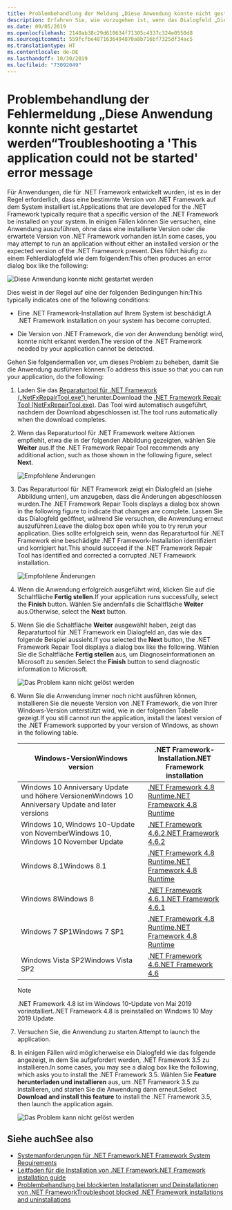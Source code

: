 ```yaml
---
title: Problembehandlung der Meldung „Diese Anwendung konnte nicht gestartet werden“
description: Erfahren Sie, wie vorzugehen ist, wenn das Dialogfeld „Diese Anwendung konnte nicht gestartet werden“ angezeigt wird.
ms.date: 09/05/2019
ms.openlocfilehash: 2140ab38c29d610634f71305c4337c324e0550d8
ms.sourcegitcommit: 559fcfbe4871636494870a8b716bf7325df34ac5
ms.translationtype: HT
ms.contentlocale: de-DE
ms.lasthandoff: 10/30/2019
ms.locfileid: "73092049"
---
```

# <a name="troubleshooting-a-this-application-could-not-be-started-error-message"></a><span data-ttu-id="6a5c9-103">Problembehandlung der Fehlermeldung „Diese Anwendung konnte nicht gestartet werden“</span><span class="sxs-lookup"><span data-stu-id="6a5c9-103">Troubleshooting a 'This application could not be started' error message</span></span>

<span data-ttu-id="6a5c9-104">Für Anwendungen, die für .NET Framework entwickelt wurden, ist es in der Regel erforderlich, dass eine bestimmte Version von .NET Framework auf dem System installiert ist.</span><span class="sxs-lookup"><span data-stu-id="6a5c9-104">Applications that are developed for the .NET Framework typically require that a specific version of the .NET Framework be installed on your system.</span></span> <span data-ttu-id="6a5c9-105">In einigen Fällen können Sie versuchen, eine Anwendung auszuführen, ohne dass eine installierte Version oder die erwartete Version von .NET Framework vorhanden ist.</span><span class="sxs-lookup"><span data-stu-id="6a5c9-105">In some cases, you may attempt to run an application without either an installed version or the expected version of the .NET Framework present.</span></span> <span data-ttu-id="6a5c9-106">Dies führt häufig zu einem Fehlerdialogfeld wie dem folgenden:</span><span class="sxs-lookup"><span data-stu-id="6a5c9-106">This often produces an error dialog box like the following:</span></span>

![Diese Anwendung konnte nicht gestartet werden](media/application-not-started/app-could-not-be-started.png)

<span data-ttu-id="6a5c9-108">Dies weist in der Regel auf eine der folgenden Bedingungen hin:</span><span class="sxs-lookup"><span data-stu-id="6a5c9-108">This typically indicates one of the following conditions:</span></span>

- <span data-ttu-id="6a5c9-109">Eine .NET Framework-Installation auf Ihrem System ist beschädigt.</span><span class="sxs-lookup"><span data-stu-id="6a5c9-109">A .NET Framework installation on your system has become corrupted.</span></span>

- <span data-ttu-id="6a5c9-110">Die Version von .NET Framework, die von der Anwendung benötigt wird, konnte nicht erkannt werden.</span><span class="sxs-lookup"><span data-stu-id="6a5c9-110">The version of the .NET Framework needed by your application cannot be detected.</span></span>

<span data-ttu-id="6a5c9-111">Gehen Sie folgendermaßen vor, um dieses Problem zu beheben, damit Sie die Anwendung ausführen können:</span><span class="sxs-lookup"><span data-stu-id="6a5c9-111">To address this issue so that you can run your application, do the following:</span></span>

1. <span data-ttu-id="6a5c9-112">Laden Sie das [Reparaturtool für .NET Framework („NetFxRepairTool.exe“) ](https://www.microsoft.com/download/details.aspx?id=30135) herunter.</span><span class="sxs-lookup"><span data-stu-id="6a5c9-112">Download the [.NET Framework Repair Tool (NetFxRepairTool.exe)](https://www.microsoft.com/download/details.aspx?id=30135).</span></span> <span data-ttu-id="6a5c9-113">Das Tool wird automatisch ausgeführt, nachdem der Download abgeschlossen ist.</span><span class="sxs-lookup"><span data-stu-id="6a5c9-113">The tool runs automatically when the download completes.</span></span>

1. <span data-ttu-id="6a5c9-114">Wenn das Reparaturtool für .NET Framework weitere Aktionen empfiehlt, etwa die in der folgenden Abbildung gezeigten, wählen Sie **Weiter** aus.</span><span class="sxs-lookup"><span data-stu-id="6a5c9-114">If the .NET Framework Repair Tool recommends any additional action, such as those shown in the following figure, select **Next**.</span></span>

   ![Empfohlene Änderungen](media/application-not-started/repair-tool-recommended-changes.png)

1. <span data-ttu-id="6a5c9-116">Das Reparaturtool für .NET Framework zeigt ein Dialogfeld an (siehe Abbildung unten), um anzugeben, dass die Änderungen abgeschlossen wurden.</span><span class="sxs-lookup"><span data-stu-id="6a5c9-116">The .NET Framework Repair Tools displays a dialog box shown in the following figure to indicate that changes are complete.</span></span> <span data-ttu-id="6a5c9-117">Lassen Sie das Dialogfeld geöffnet, während Sie versuchen, die Anwendung erneut auszuführen.</span><span class="sxs-lookup"><span data-stu-id="6a5c9-117">Leave the dialog box open while you to try rerun your application.</span></span> <span data-ttu-id="6a5c9-118">Dies sollte erfolgreich sein, wenn das Reparaturtool für .NET Framework eine beschädigte .NET Framework-Installation identifiziert und korrigiert hat.</span><span class="sxs-lookup"><span data-stu-id="6a5c9-118">This should succeed if the .NET Framework Repair Tool has identified and corrected a corrupted .NET Framework installation.</span></span>

   ![Empfohlene Änderungen](media/application-not-started/repair-tool-changes-complete.png)

1. <span data-ttu-id="6a5c9-120">Wenn die Anwendung erfolgreich ausgeführt wird, klicken Sie auf die Schaltfläche **Fertig stellen**.</span><span class="sxs-lookup"><span data-stu-id="6a5c9-120">If your application runs successfully, select the **Finish** button.</span></span> <span data-ttu-id="6a5c9-121">Wählen Sie andernfalls die Schaltfläche **Weiter** aus.</span><span class="sxs-lookup"><span data-stu-id="6a5c9-121">Otherwise, select the **Next** button.</span></span>

1. <span data-ttu-id="6a5c9-122">Wenn Sie die Schaltfläche **Weiter** ausgewählt haben, zeigt das Reparaturtool für .NET Framework ein Dialogfeld an, das wie das folgende Beispiel aussieht.</span><span class="sxs-lookup"><span data-stu-id="6a5c9-122">If you selected the **Next** button, the .NET Framework Repair Tool displays a dialog box like the following.</span></span> <span data-ttu-id="6a5c9-123">Wählen Sie die Schaltfläche **Fertig stellen** aus, um Diagnoseinformationen an Microsoft zu senden.</span><span class="sxs-lookup"><span data-stu-id="6a5c9-123">Select the **Finish** button to send diagnostic information to Microsoft.</span></span>

   ![Das Problem kann nicht gelöst werden](media/application-not-started/repair-tool-no-resolution.png)

1. <span data-ttu-id="6a5c9-125">Wenn Sie die Anwendung immer noch nicht ausführen können, installieren Sie die neueste Version von .NET Framework, die von Ihrer Windows-Version unterstützt wird, wie in der folgenden Tabelle gezeigt.</span><span class="sxs-lookup"><span data-stu-id="6a5c9-125">If you still cannot run the application, install the latest version of the .NET Framework supported by your version of Windows, as shown in the following table.</span></span>

   |<span data-ttu-id="6a5c9-126">Windows-Version</span><span class="sxs-lookup"><span data-stu-id="6a5c9-126">Windows version</span></span>|<span data-ttu-id="6a5c9-127">.NET Framework-Installation</span><span class="sxs-lookup"><span data-stu-id="6a5c9-127">.NET Framework installation</span></span>|
   |---|---|
   |<span data-ttu-id="6a5c9-128">Windows 10 Anniversary Update und höhere Versionen</span><span class="sxs-lookup"><span data-stu-id="6a5c9-128">Windows 10 Anniversary Update and later versions</span></span>|[<span data-ttu-id="6a5c9-129">.NET Framework 4.8 Runtime</span><span class="sxs-lookup"><span data-stu-id="6a5c9-129">.NET Framework 4.8 Runtime</span></span>](https://dotnet.microsoft.com/download/dotnet-framework/net48)|
   |<span data-ttu-id="6a5c9-130">Windows 10, Windows 10-Update von November</span><span class="sxs-lookup"><span data-stu-id="6a5c9-130">Windows 10, Windows 10 November Update</span></span>|[<span data-ttu-id="6a5c9-131">.NET Framework 4.6.2</span><span class="sxs-lookup"><span data-stu-id="6a5c9-131">.NET Framework 4.6.2</span></span>](https://www.microsoft.com/download/details.aspx?id=53345)|
   |<span data-ttu-id="6a5c9-132">Windows 8.1</span><span class="sxs-lookup"><span data-stu-id="6a5c9-132">Windows 8.1</span></span>|[<span data-ttu-id="6a5c9-133">.NET Framework 4.8 Runtime</span><span class="sxs-lookup"><span data-stu-id="6a5c9-133">.NET Framework 4.8 Runtime</span></span>](https://dotnet.microsoft.com/download/dotnet-framework/net48)|
   |<span data-ttu-id="6a5c9-134">Windows 8</span><span class="sxs-lookup"><span data-stu-id="6a5c9-134">Windows 8</span></span>|[<span data-ttu-id="6a5c9-135">.NET Framework 4.6.1</span><span class="sxs-lookup"><span data-stu-id="6a5c9-135">.NET Framework 4.6.1</span></span>](https://www.microsoft.com/download/details.aspx?id=49981)|
   |<span data-ttu-id="6a5c9-136">Windows 7 SP1</span><span class="sxs-lookup"><span data-stu-id="6a5c9-136">Windows 7 SP1</span></span>|[<span data-ttu-id="6a5c9-137">.NET Framework 4.8 Runtime</span><span class="sxs-lookup"><span data-stu-id="6a5c9-137">.NET Framework 4.8 Runtime</span></span>](https://dotnet.microsoft.com/download/dotnet-framework/net48)|
   |<span data-ttu-id="6a5c9-138">Windows Vista SP2</span><span class="sxs-lookup"><span data-stu-id="6a5c9-138">Windows Vista SP2</span></span>|[<span data-ttu-id="6a5c9-139">.NET Framework 4.6</span><span class="sxs-lookup"><span data-stu-id="6a5c9-139">.NET Framework 4.6</span></span>](https://www.microsoft.com/download/details.aspx?id=48130)|

   > [!NOTE]
   > <span data-ttu-id="6a5c9-140">.NET Framework 4.8 ist im Windows 10-Update von Mai 2019 vorinstalliert.</span><span class="sxs-lookup"><span data-stu-id="6a5c9-140">.NET Framework 4.8 is preinstalled on Windows 10 May 2019 Update.</span></span>

1. <span data-ttu-id="6a5c9-141">Versuchen Sie, die Anwendung zu starten.</span><span class="sxs-lookup"><span data-stu-id="6a5c9-141">Attempt to launch the application.</span></span>

1. <span data-ttu-id="6a5c9-142">In einigen Fällen wird möglicherweise ein Dialogfeld wie das folgende angezeigt, in dem Sie aufgefordert werden, .NET Framework 3.5 zu installieren.</span><span class="sxs-lookup"><span data-stu-id="6a5c9-142">In some cases, you may see a dialog box like the following, which asks you to install the .NET Framework 3.5.</span></span> <span data-ttu-id="6a5c9-143">Wählen Sie **Feature herunterladen und installieren** aus, um .NET Framework 3.5 zu installieren, und starten Sie die Anwendung dann erneut.</span><span class="sxs-lookup"><span data-stu-id="6a5c9-143">Select **Download and install this feature** to install the .NET Framework 3.5, then launch the application again.</span></span>

   ![Das Problem kann nicht gelöst werden](media/application-not-started/install-3-5.png)

## <a name="see-also"></a><span data-ttu-id="6a5c9-145">Siehe auch</span><span class="sxs-lookup"><span data-stu-id="6a5c9-145">See also</span></span>

- [<span data-ttu-id="6a5c9-146">Systemanforderungen für .NET Framework</span><span class="sxs-lookup"><span data-stu-id="6a5c9-146">.NET Framework System Requirements</span></span>](../get-started/system-requirements.md)
- [<span data-ttu-id="6a5c9-147">Leitfaden für die Installation von .NET Framework</span><span class="sxs-lookup"><span data-stu-id="6a5c9-147">.NET Framework installation guide</span></span>](index.md)
- [<span data-ttu-id="6a5c9-148">Problembehandlung bei blockierten Installationen und Deinstallationen von .NET Framework</span><span class="sxs-lookup"><span data-stu-id="6a5c9-148">Troubleshoot blocked .NET Framework installations and uninstallations</span></span>](troubleshoot-blocked-installations-and-uninstallations.md)
